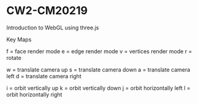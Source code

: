 # CW2-CM20219
Introduction to WebGL using three.js


Key Maps

f = face render mode
e = edge render mode
v = vertices render mode
r = rotate

w = translate camera up
s = translate camera down
a = translate camera left
d = translate camera right

i = orbit vertically up
k = orbit vertically down
j = orbit horizontally left
l = orbit horizontally right
